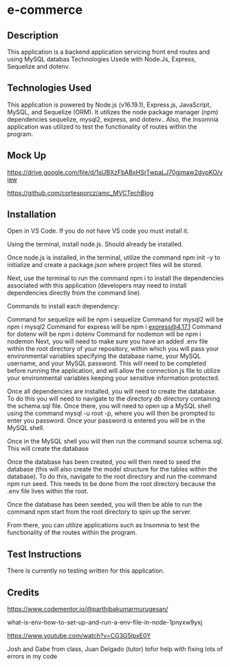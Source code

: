 # e-commerce

## Description
This application is a backend application servicing front end routes and using MySQL databas Technologies Usede with Node.Js, Express, Sequelize and dotenv.

## Technologies Used
This application is powered by Node.js (v16.19.1), Express.js, JavaScript, MySQL, and Sequelize (ORM). It utilizes the node package manager (npm) dependencies sequelize, mysql2, express, and dotenv.. Also, the Insomnia application was utilized to test the functionality of routes within the program.

## Mock Up
https://drive.google.com/file/d/1sUBXzFbABxHSrTwpaLJ70gjmaw2dvpKO/view

https://github.com/cortesporcz/amc_MVCTechBlog


## Installation
Open in VS Code. If you do not have VS code you must install it.

Using the terminal, install node.js. Should already be installed. 

Once node.js is installed, in the terminal, utilize the command npm init -y to initialize and create a package.json where project files will be stored.

Next, use the terminal to run the command npm i to install the dependencies associated with this application (developers may need to install dependencies directly from the command line).

Commands to install each dependency:

Command for sequelize will be npm i sequelize
Command for mysql2 will be npm i mysql2
Command for express will be npm i express@4.17.1
Command for dotenv will be npm i dotenv
Command for nodemon will be npm i nodemon
Next, you will need to make sure you have an added .env file within the root directory of your repository, within which you will pass your environmental variables specifying the database name, your MySQL username, and your MySQL password. This will need to be completed before running the application, and will allow the connection.js file to utilize your environmental variables keeping your sensitive information protected.

Once all dependencies are installed, you will need to create the database. To do this you will need to navigate to the directory db directory containing the schema.sql file. Once there, you will need to open up a MySQL shell using the command mysql -u root -p, where you will then be prompted to enter you password. Once your password is entered you will be in the MySQL shell.

Once in the MySQL shell you will then run the command source schema.sql. This will create the database

Once the database has been created, you will then need to seed the database (this will also create the model structure for the tables within the database). To do this, navigate to the root directory and run the command npm run seed. This needs to be done from the root directory because the .env file lives within the root.

Once the database has been seeded, you will then be able to run the command npm start from the root directory to spin up the server.

From there, you can utilize applications such as Insomnia to test the functionality of the routes within the program.

##  Test Instructions
There is currently no testing written for this application.

## Credits
https://www.codementor.io/@parthibakumarmurugesan/

what-is-env-how-to-set-up-and-run-a-env-file-in-node-1pnyxw9yxj

https://www.youtube.com/watch?v=CG3G5lpxE0Y

Josh and Gabe from class, Juan Delgado (tutor) tofor help with fixing lots of errors in my code